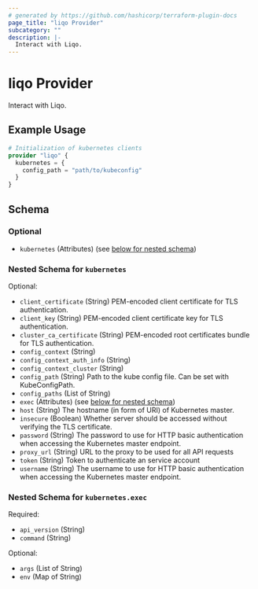 ```yaml
---
# generated by https://github.com/hashicorp/terraform-plugin-docs
page_title: "liqo Provider"
subcategory: ""
description: |-
  Interact with Liqo.
---
```


# liqo Provider

Interact with Liqo.

## Example Usage

```terraform
# Initialization of kubernetes clients
provider "liqo" {
  kubernetes = {
    config_path = "path/to/kubeconfig"
  }
}
```

<!-- schema generated by tfplugindocs -->
## Schema

### Optional

- `kubernetes` (Attributes) (see [below for nested schema](#nestedatt--kubernetes))

<a id="nestedatt--kubernetes"></a>
### Nested Schema for `kubernetes`

Optional:

- `client_certificate` (String) PEM-encoded client certificate for TLS authentication.
- `client_key` (String) PEM-encoded client certificate key for TLS authentication.
- `cluster_ca_certificate` (String) PEM-encoded root certificates bundle for TLS authentication.
- `config_context` (String)
- `config_context_auth_info` (String)
- `config_context_cluster` (String)
- `config_path` (String) Path to the kube config file. Can be set with KubeConfigPath.
- `config_paths` (List of String)
- `exec` (Attributes) (see [below for nested schema](#nestedatt--kubernetes--exec))
- `host` (String) The hostname (in form of URI) of Kubernetes master.
- `insecure` (Boolean) Whether server should be accessed without verifying the TLS certificate.
- `password` (String) The password to use for HTTP basic authentication when accessing the Kubernetes master endpoint.
- `proxy_url` (String) URL to the proxy to be used for all API requests
- `token` (String) Token to authenticate an service account
- `username` (String) The username to use for HTTP basic authentication when accessing the Kubernetes master endpoint.

<a id="nestedatt--kubernetes--exec"></a>
### Nested Schema for `kubernetes.exec`

Required:

- `api_version` (String)
- `command` (String)

Optional:

- `args` (List of String)
- `env` (Map of String)
